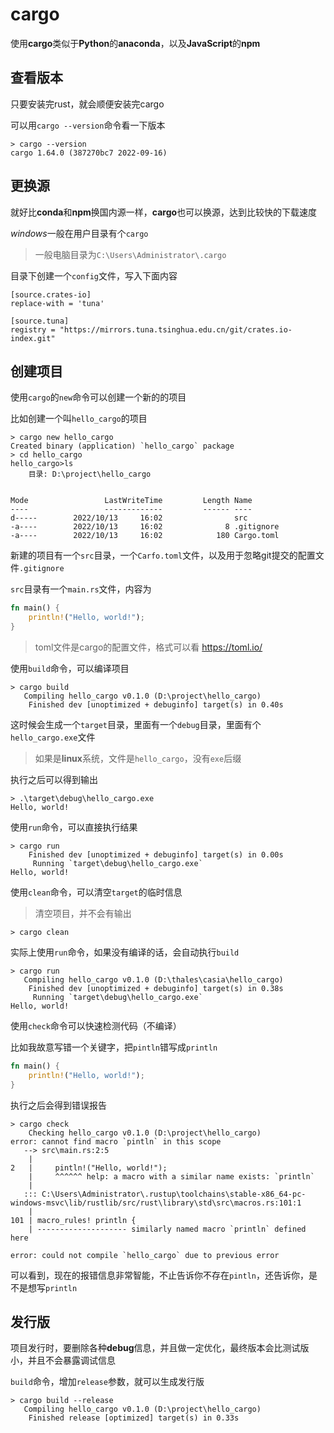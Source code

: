 # cargo


使用**cargo**类似于**Python**的**anaconda**，以及**JavaScript**的**npm**


## 查看版本


只要安装完rust，就会顺便安装完cargo


可以用`cargo --version`命令看一下版本


```shell
> cargo --version
cargo 1.64.0 (387270bc7 2022-09-16)
```


## 更换源


就好比**conda**和**npm**换国内源一样，**cargo**也可以换源，达到比较快的下载速度


*windows*一般在用户目录有个`cargo`


> 一般电脑目录为`C:\Users\Administrator\.cargo`


目录下创建一个`config`文件，写入下面内容


```
[source.crates-io]
replace-with = 'tuna'

[source.tuna]
registry = "https://mirrors.tuna.tsinghua.edu.cn/git/crates.io-index.git"
```


## 创建项目


使用`cargo`的`new`命令可以创建一个新的的项目


比如创建一个叫`hello_cargo`的项目


```shell
> cargo new hello_cargo
Created binary (application) `hello_cargo` package
> cd hello_cargo
hello_cargo>ls
    目录: D:\project\hello_cargo


Mode                 LastWriteTime         Length Name
----                 -------------         ------ ----
d-----        2022/10/13     16:02                src
-a----        2022/10/13     16:02              8 .gitignore
-a----        2022/10/13     16:02            180 Cargo.toml
```


新建的项目有一个`src`目录，一个`Carfo.toml`文件，以及用于忽略git提交的配置文件`.gitignore`


`src`目录有一个`main.rs`文件，内容为


```rust
fn main() {
    println!("Hello, world!");
}
```


> toml文件是cargo的配置文件，格式可以看 https://toml.io/


使用`build`命令，可以编译项目


```shell
> cargo build
   Compiling hello_cargo v0.1.0 (D:\project\hello_cargo)
    Finished dev [unoptimized + debuginfo] target(s) in 0.40s
```


这时候会生成一个`target`目录，里面有一个`debug`目录，里面有个`hello_cargo.exe`文件


> 如果是**linux**系统，文件是`hello_cargo`，没有`exe`后缀


执行之后可以得到输出


```shell
> .\target\debug\hello_cargo.exe
Hello, world!
```


使用`run`命令，可以直接执行结果


```shell
> cargo run
    Finished dev [unoptimized + debuginfo] target(s) in 0.00s
     Running `target\debug\hello_cargo.exe`
Hello, world!
```


使用`clean`命令，可以清空`target`的临时信息


> 清空项目，并不会有输出


```shell
> cargo clean
```


实际上使用`run`命令，如果没有编译的话，会自动执行`build`


```shell
> cargo run
   Compiling hello_cargo v0.1.0 (D:\thales\casia\hello_cargo)
    Finished dev [unoptimized + debuginfo] target(s) in 0.38s
     Running `target\debug\hello_cargo.exe`
Hello, world!
```


使用`check`命令可以快速检测代码（不编译）


比如我故意写错一个关键字，把`pintln`错写成`println`


```rust
fn main() {
    println!("Hello, world!");
}
```

执行之后会得到错误报告


```shell
> cargo check
    Checking hello_cargo v0.1.0 (D:\project\hello_cargo)
error: cannot find macro `pintln` in this scope
   --> src\main.rs:2:5
    |
2   |     pintln!("Hello, world!");
    |     ^^^^^^ help: a macro with a similar name exists: `println`
    |
   ::: C:\Users\Administrator\.rustup\toolchains\stable-x86_64-pc-windows-msvc\lib/rustlib/src/rust\library\std\src\macros.rs:101:1
    |
101 | macro_rules! println {
    | -------------------- similarly named macro `println` defined here

error: could not compile `hello_cargo` due to previous error
```


可以看到，现在的报错信息非常智能，不止告诉你不存在`pintln`，还告诉你，是不是想写`println`


## 发行版


项目发行时，要删除各种**debug**信息，并且做一定优化，最终版本会比测试版小，并且不会暴露调试信息


`build`命令，增加`release`参数，就可以生成发行版


```shell
> cargo build --release
   Compiling hello_cargo v0.1.0 (D:\project\hello_cargo)
    Finished release [optimized] target(s) in 0.33s
```